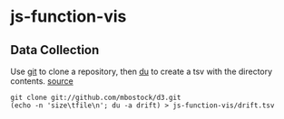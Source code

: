 # js-function-vis


## Data Collection

Use [git](http://git-scm.com/) to clone a repository, then [du](http://www.gnu.org/software/coreutils/manual/html_node/du-invocation.html) to create a tsv with the directory contents. [source](https://github.com/micahstubbs/source-code-treemap-experiments/blob/master/01/README.md)

    git clone git://github.com/mbostock/d3.git
    (echo -n 'size\tfile\n'; du -a drift) > js-function-vis/drift.tsv

